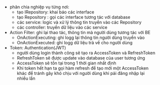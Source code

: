 - phân chia nghiệp vụ từng nơi:
  + tạo IRepository: khai báo các interface
  + tạo Repository : gọi các interface tương tác với database
  + các service: logic và xử lý thông tin truyền vào các Repository
  + các controller: truyền dữ liệu vào các service
- Action Filter: ghi lại thao tác, thông tin mà người dùng tương tác với BE
  + OnActionExecuting: ghi logg lại thông tin người dùng truyền vào
  + OnActionExecuted: ghi logg dữ liệu trả về cho người dùng
- Token: Authentication(JWT)
  + người dùng login thành công sẽ tạo ra AccessToken và RefreshToken
  + RefreshToken sẽ được update vào database của user tương ứng
  + AccessToken sẽ tồn tại trong 1 thời gian nhất định
  + Khi token hết hạn ta gọi hàm refresh để tạo mới một AccessToken khác để tránh gây khó chịu với người dùng khi pải đăng nhập lại nhiều lần
